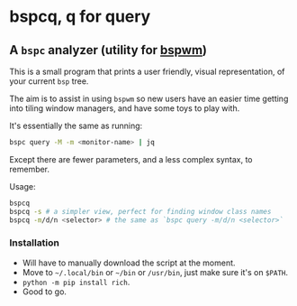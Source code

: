 # bspcq, q for query

## A `bspc` analyzer (utility for [bspwm](https://github.com/baskerville/bspwm))

This is a small program that prints a user friendly, visual representation, of
your current `bsp` tree.

The aim is to assist in using `bspwm` so new users have an easier time getting
into tiling window managers, and have some toys to play with.

It's essentially the same as
running:
```sh
bspc query -M -m <monitor-name> | jq
```

Except there are fewer parameters, and a less complex syntax, to remember.

Usage:
```sh
bspcq
bspcq -s # a simpler view, perfect for finding window class names
bspcq -m/d/n <selector> # the same as `bspc query -m/d/n <selector>`
```

### Installation

 - Will have to manually download the script at the moment.
 - Move to `~/.local/bin` or `~/bin` or `/usr/bin`, just make sure it's on
 `$PATH`.
 - `python -m pip install rich`.
 - Good to go.
